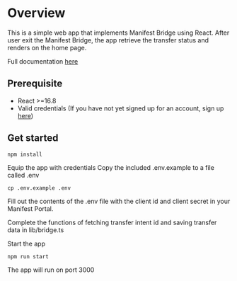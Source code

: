 # Overview

This is a simple web app that implements Manifest Bridge using React. After user exit the Manifest Bridge, the app retrieve the transfer status and renders on the home page.

Full documentation [here](https://manifest.stoplight.io/docs/documentation/199d301709248-embedding-bridge-inside-your-web-application#react)

## Prerequisite

- React >=16.8
- Valid credentials (If you have not yet signed up for an account, sign up [here](https://api.dashboard.usemanifest.com/))

## Get started

```
npm install
```

Equip the app with credentials
Copy the included .env.example to a file called .env

```
cp .env.example .env
```

Fill out the contents of the .env file with the client id and client secret in your Manifest Portal.

Complete the functions of fetching transfer intent id and saving transfer data in lib/bridge.ts

Start the app

```
npm run start
```

The app will run on port 3000
